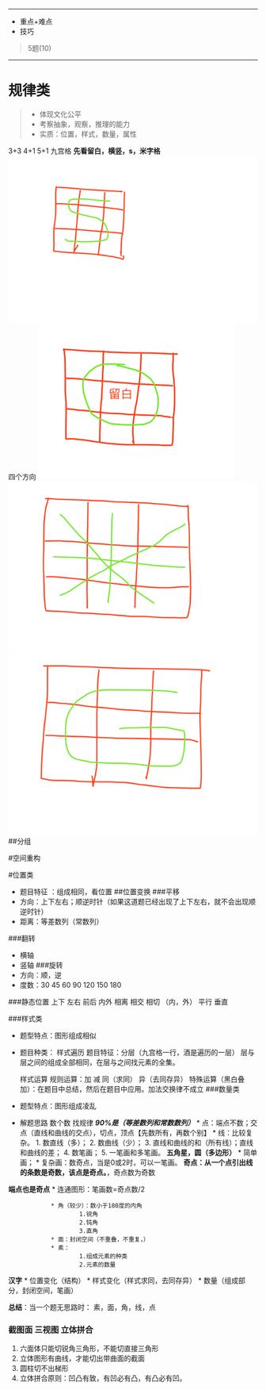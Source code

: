  ---
* 重点+难点
* 技巧  

> 5题(10)

---
# 规律类
> * 体现文化公平
> * 考察抽象，观察，推理的能力
> * 实质：位置，样式，数量，属性

3+3
4+1
5+1
九宫格
**先看留白，横竖，s，米字格**
![](/assets/WX20180206-104045.png)
四个方向
![](/assets/WX20180206-104247.png)
![](/assets/WX20180206-104428.png)
![](/assets/WX20180206-104632.png)
##分组

#空间重构



#位置类
* 题目特征 ：组成相同，看位置
##位置变换
###平移
* 方向：上下左右；顺逆时针（如果这道题已经出现了上下左右，就不会出现顺逆时针）
* 距离：等差数列（常数列）

###翻转
* 横轴
* 竖轴
###旋转
* 方向：顺，逆
* 度数：30 45 60 90 120 150 180 

###静态位置
上下 左右 前后 内外
相离 相交 相切 （内，外）
平行 垂直

###样式类
* 题型特点：图形组成相似
* 题目种类：
    样式遍历 
        题目特征：分层（九宫格一行，酒是遍历的一层）
        层与层之间的组成全部相同，在层与之间找元素的全集。
        
    样式运算
        规则运算：加 减 同（求同） 异（去同存异）
        特殊运算（黑白叠加）：在题目中总结，然后在题目中应用。加法交换律不成立
###数量类
* 题型特点：图形组成凌乱
        
* 解题思路
        数个数
        找规律    **_90%是（等差数列和常数数列）_**
                * 点：端点不数；交点（直线和曲线的交点），切点，顶点【先数所有，再数个别】
                * 线：比较复杂。
                        1. 数直线（多）；
                        2. 数曲线（少）；
                        3. 直线和曲线的和（所有线）；直线和曲线的差；
                        4. 数笔画；
                        5. 一笔画和多笔画。 **五角星，圆（多边形）**
                                * 简单画；
                                * 复杂画：数奇点，当是0或2时，可以一笔画。
                                **奇点：从一个点引出线的条数是奇数，该点是奇点。**，奇点数为奇数
        
**端点也是奇点**
                                * 连通图形：笔画数=奇点数/2
                                
                * 角（较少）：数小于180度的内角        
                        1.锐角
                        2.钝角
                        3.直角
                * 面：封闭空间（不重叠，不重复，）
                * 素：
                        1.组成元素的种类
                        2.元素的数量
        
                
**汉字**
        * 位置变化（结构）
        * 样式变化（样式求同，去同存异）
        * 数量（组成部分，封闭空间，笔画）
        
        
**总结**：当一个题无思路时：
                素，面，角，线，点
                
### 截图面 三视图 立体拼合

1. 六面体只能切锐角三角形，不能切直接三角形
2. 立体图形有曲线，才能切出带曲面的截面
3. 圆柱切不出梯形
4. 立体拼合原则：凹凸有致，有凹必有凸，有凸必有凹。


